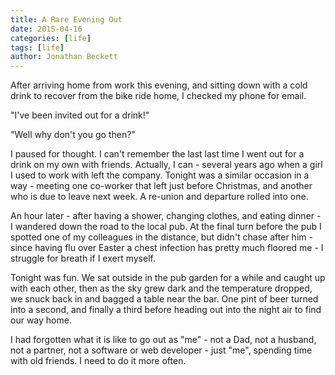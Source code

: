 ```yaml
---
title: A Rare Evening Out
date: 2015-04-16
categories: [life]
tags: [life]
author: Jonathan Beckett
---
```


After arriving home from work this evening, and sitting down with a cold drink to recover from the bike ride home, I checked my phone for email.

"I've been invited out for a drink!"

"Well why don't you go then?"

I paused for thought. I can't remember the last last time I went out for a drink on my own with friends. Actually, I can - several years ago when a girl I used to work with left the company. Tonight was a similar occasion in a way - meeting one co-worker that left just before Christmas, and another who is due to leave next week. A re-union and departure rolled into one.

An hour later - after having a shower, changing clothes, and eating dinner - I wandered down the road to the local pub. At the final turn before the pub I spotted one of my colleagues in the distance, but didn't chase after him - since having flu over Easter a chest infection has pretty much floored me - I struggle for breath if I exert myself.

Tonight was fun. We sat outside in the pub garden for a while and caught up with each other, then as the sky grew dark and the temperature dropped, we snuck back in and bagged a table near the bar. One pint of beer turned into a second, and finally a third before heading out into the night air to find our way home.

I had forgotten what it is like to go out as "me" - not a Dad, not a husband, not a partner, not a software or web developer - just "me", spending time with old friends. I need to do it more often.
